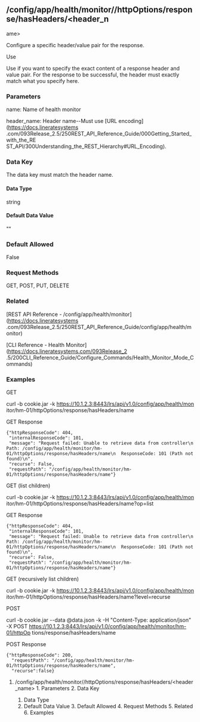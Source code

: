 ## /config/app/health/monitor/<name>/httpOptions/response/hasHeaders/<header_n
ame>

Configure a specific header/value pair for the response.

Use

Use if you want to specify the exact content of a response header and value
pair. For the response to be successful, the header must exactly match what
you specify here.

### Parameters

name: Name of health monitor

header_name: Header name--Must use [URL encoding](https://docs.lineratesystems
.com/093Release_2.5/250REST_API_Reference_Guide/000Getting_Started_with_the_RE
ST_API/300Understanding_the_REST_Hierarchy#URL_Encoding).

### Data Key

The data key must match the header name.

#### Data Type

string

#### Default Data Value

""

### Default Allowed

False

### Request Methods

GET, POST, PUT, DELETE

### Related

[REST API Reference - /config/app/health/monitor](https://docs.lineratesystems
.com/093Release_2.5/250REST_API_Reference_Guide/config/app/health/monitor)

[CLI Reference - Health Monitor](https://docs.lineratesystems.com/093Release_2
.5/200CLI_Reference_Guide/Configure_Commands/Health_Monitor_Mode_Commands)

### Examples

GET

curl -b cookie.jar -k https://10.1.2.3:8443/lrs/api/v1.0/config/app/health/mon
itor/hm-01/httpOptions/response/hasHeaders/name

GET Response

    
    {"httpResponseCode": 404,
     "internalResponseCode": 101,
     "message": "Request failed: Unable to retrieve data from controller\n  Path: /config/app/health/monitor/hm-01/httpOptions/response/hasHeaders/name\n  ResponseCode: 101 (Path not found)\n",
     "recurse": False,
     "requestPath": "/config/app/health/monitor/hm-01/httpOptions/response/hasHeaders/name"}
    

GET (list children)

curl -b cookie.jar -k https://10.1.2.3:8443/lrs/api/v1.0/config/app/health/mon
itor/hm-01/httpOptions/response/hasHeaders/name?op=list

GET Response

    
    {"httpResponseCode": 404,
     "internalResponseCode": 101,
     "message": "Request failed: Unable to retrieve data from controller\n  Path: /config/app/health/monitor/hm-01/httpOptions/response/hasHeaders/name\n  ResponseCode: 101 (Path not found)\n",
     "recurse": False,
     "requestPath": "/config/app/health/monitor/hm-01/httpOptions/response/hasHeaders/name"}
    

GET (recursively list children)

curl -b cookie.jar -k https://10.1.2.3:8443/lrs/api/v1.0/config/app/health/mon
itor/hm-01/httpOptions/response/hasHeaders/name?level=recurse

POST

curl -b cookie.jar --data @data.json -k -H "Content-Type: application/json" -X
POST https://10.1.2.3:8443/lrs/api/v1.0/config/app/health/monitor/hm-01/httpOp
tions/response/hasHeaders/name

POST Response

    
    {"httpResponseCode": 200,
      "requestPath": "/config/app/health/monitor/hm-01/httpOptions/response/hasHeaders/name",
      "recurse":false}

  1. /config/app/health/monitor/<name>/httpOptions/response/hasHeaders/<header_name>
    1. Parameters
    2. Data Key
      1. Data Type
      2. Default Data Value
    3. Default Allowed
    4. Request Methods
    5. Related
    6. Examples

